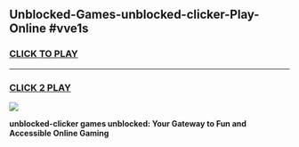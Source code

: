
## Unblocked-Games-unblocked-clicker-Play-Online #vve1s
<h3>
<a href="https://news.freeplayer.one?title=unblocked-clicker&ref=3">CLICK TO PLAY</a></h3>
<hr>

<h3>
<a href="https://news.freeplayer.one?title=unblocked-clicker&ref=3">CLICK 2 PLAY</a>
  
</h3>

<a href="https://news.freeplayer.one?title=unblocked-clicker&ref=3"><img src="https://clearcache.store/games.png"></a>


**unblocked-clicker games unblocked: Your Gateway to Fun and Accessible Online Gaming**

